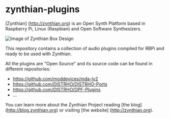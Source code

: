 # zynthian-plugins

[Zynthian] (http://zynthian.org) is an Open Synth Platform based in Raspberry Pi, Linux (Raspbian) and Open Software Synthesizers.

![Image of Zynthian Box Design](http://zynthian.org/img/github/zynthian-case-render-01.jpg)

This repository contains a collection of audio plugins compiled for RBPi and ready to be used with Zynthian.

All the plugins are "Open Source" and its source code can be found in different repositories:

* https://github.com/moddevices/mda-lv2
* https://github.com/DISTRHO/DISTRHO-Ports
* https://github.com/DISTRHO/DPF-Plugins
* ...

You can learn more about the Zynthian Project reading [the blog] (http://blog.zynthian.org) or visiting [the website] (http://zynthian.org).
